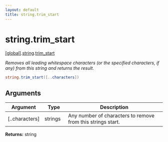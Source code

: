 ```yaml
---
layout: default
title: string.trim_start
---
```


# string.trim_start

[\[global\]]({{site.baseurl}}/docs/).[string]({{site.baseurl}}/docs/string/).[trim_start]({{site.baseurl}}/docs/string/trim_start/)

_Removes all leading whitespace characters (or the specified characters, if any) from this string and returns the result._

```cs
string.trim_start([..characters])
```

## Arguments

<table>
  <col width="15%">
  <col width="15%">
  <thead>
    <tr>
      <th>Argument</th>
      <th>Type</th>
      <th>Description</th>
    </tr>
  </thead>
  <tbody>
    <tr>
      <td>[..characters]</td>
      <td>strings</td>
      <td>Any number of characters to remove from this strings start.</td>
    </tr>
  </tbody>
</table>

**Returns:** string
